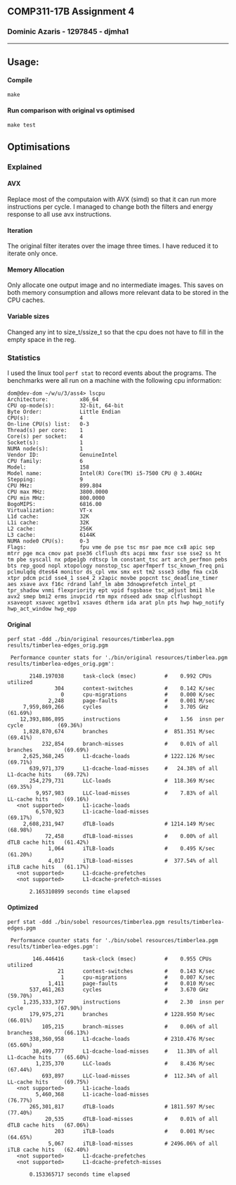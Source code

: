 ## COMP311-17B Assignment 4
### Dominic Azaris - 1297845 - djmha1

---

## Usage:
#### Compile
```
make
```

#### Run comparison with original vs optimised
```
make test
```

## Optimisations

### Explained

#### AVX
Replace most of the computaion with AVX (simd) so that it can run more instructions per cycle. I managed to change 
both the filters and energy response to all use avx instructions.

#### Iteration
The original filter iterates over the image three times. I have reduced it to iterate only once.

#### Memory Allocation
Only allocate one output image and no intermediate images. This saves on both memory consumption and allows
more relevant data to be stored in the CPU caches.

#### Variable sizes
Changed any int to size_t/ssize_t so that the cpu does not have to fill in the empty space in the reg.


### Statistics
I used the linux tool `perf stat` to record events about the programs. The benchmarks were all run on a
machine with the following cpu information:

```
dom@dev-dom ~/w/u/3/ass4> lscpu
Architecture:          x86_64
CPU op-mode(s):        32-bit, 64-bit
Byte Order:            Little Endian
CPU(s):                4
On-line CPU(s) list:   0-3
Thread(s) per core:    1
Core(s) per socket:    4
Socket(s):             1
NUMA node(s):          1
Vendor ID:             GenuineIntel
CPU family:            6
Model:                 158
Model name:            Intel(R) Core(TM) i5-7500 CPU @ 3.40GHz
Stepping:              9
CPU MHz:               899.804
CPU max MHz:           3800.0000
CPU min MHz:           800.0000
BogoMIPS:              6816.00
Virtualization:        VT-x
L1d cache:             32K
L1i cache:             32K
L2 cache:              256K
L3 cache:              6144K
NUMA node0 CPU(s):     0-3
Flags:                 fpu vme de pse tsc msr pae mce cx8 apic sep mtrr pge mca cmov pat pse36 clflush dts acpi mmx fxsr sse sse2 ss ht tm pbe syscall nx pdpe1gb rdtscp lm constant_tsc art arch_perfmon pebs bts rep_good nopl xtopology nonstop_tsc aperfmperf tsc_known_freq pni pclmulqdq dtes64 monitor ds_cpl vmx smx est tm2 ssse3 sdbg fma cx16 xtpr pdcm pcid sse4_1 sse4_2 x2apic movbe popcnt tsc_deadline_timer aes xsave avx f16c rdrand lahf_lm abm 3dnowprefetch intel_pt tpr_shadow vnmi flexpriority ept vpid fsgsbase tsc_adjust bmi1 hle avx2 smep bmi2 erms invpcid rtm mpx rdseed adx smap clflushopt xsaveopt xsavec xgetbv1 xsaves dtherm ida arat pln pts hwp hwp_notify hwp_act_window hwp_epp

```

#### Original
```
perf stat -ddd ./bin/original resources/timberlea.pgm results/timberlea-edges_orig.pgm

 Performance counter stats for './bin/original resources/timberlea.pgm results/timberlea-edges_orig.pgm':

       2148.197038      task-clock (msec)         #    0.992 CPUs utilized          
               304      context-switches          #    0.142 K/sec                  
                 0      cpu-migrations            #    0.000 K/sec                  
             2,248      page-faults               #    0.001 M/sec                  
     7,959,869,266      cycles                    #    3.705 GHz                      (61.69%)
    12,393,886,895      instructions              #    1.56  insn per cycle           (69.36%)
     1,828,870,674      branches                  #  851.351 M/sec                    (69.41%)
           232,854      branch-misses             #    0.01% of all branches          (69.69%)
     2,625,368,245      L1-dcache-loads           # 1222.126 M/sec                    (69.71%)
       639,971,379      L1-dcache-load-misses     #   24.38% of all L1-dcache hits    (69.72%)
       254,279,731      LLC-loads                 #  118.369 M/sec                    (69.35%)
         9,957,983      LLC-load-misses           #    7.83% of all LL-cache hits     (69.16%)
   <not supported>      L1-icache-loads                                             
         6,570,923      L1-icache-load-misses                                         (69.17%)
     2,608,231,947      dTLB-loads                # 1214.149 M/sec                    (68.98%)
            72,458      dTLB-load-misses          #    0.00% of all dTLB cache hits   (61.42%)
             1,064      iTLB-loads                #    0.495 K/sec                    (61.20%)
             4,017      iTLB-load-misses          #  377.54% of all iTLB cache hits   (61.17%)
   <not supported>      L1-dcache-prefetches                                        
   <not supported>      L1-dcache-prefetch-misses                                   

       2.165310899 seconds time elapsed

```

#### Optimized
```
perf stat -ddd ./bin/sobel resources/timberlea.pgm results/timberlea-edges.pgm

 Performance counter stats for './bin/sobel resources/timberlea.pgm results/timberlea-edges.pgm':

        146.446416      task-clock (msec)         #    0.955 CPUs utilized          
                21      context-switches          #    0.143 K/sec                  
                 1      cpu-migrations            #    0.007 K/sec                  
             1,411      page-faults               #    0.010 M/sec                  
       537,461,263      cycles                    #    3.670 GHz                      (59.70%)
     1,235,333,377      instructions              #    2.30  insn per cycle           (67.90%)
       179,975,271      branches                  # 1228.950 M/sec                    (66.01%)
           105,215      branch-misses             #    0.06% of all branches          (66.13%)
       338,360,958      L1-dcache-loads           # 2310.476 M/sec                    (65.60%)
        38,499,777      L1-dcache-load-misses     #   11.38% of all L1-dcache hits    (65.60%)
         1,235,370      LLC-loads                 #    8.436 M/sec                    (67.44%)
           693,897      LLC-load-misses           #  112.34% of all LL-cache hits     (69.75%)
   <not supported>      L1-icache-loads                                             
         5,460,368      L1-icache-load-misses                                         (76.77%)
       265,301,817      dTLB-loads                # 1811.597 M/sec                    (77.40%)
            20,535      dTLB-load-misses          #    0.01% of all dTLB cache hits   (67.06%)
               203      iTLB-loads                #    0.001 M/sec                    (64.65%)
             5,067      iTLB-load-misses          # 2496.06% of all iTLB cache hits   (62.40%)
   <not supported>      L1-dcache-prefetches                                        
   <not supported>      L1-dcache-prefetch-misses                                   

       0.153365717 seconds time elapsed

```
